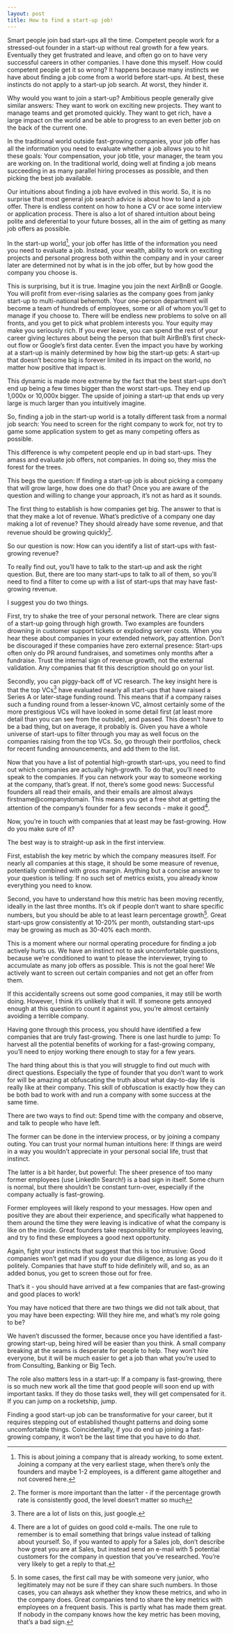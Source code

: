 ```yaml
---
layout: post
title: How to find a start-up job!
---
```


Smart people join bad start-ups all the time. Competent people work for a stressed-out founder in a start-up without real growth for a few years. Eventually they get frustrated and leave, and often go on to have very successful careers in other companies. I have done this myself. How could competent people get it so wrong? It happens because many instincts we have about finding a job come from a world before start-ups. At best, these instincts do not apply to a start-up job search. At worst, they hinder it.

Why would you want to join a start-up? Ambitious people generally give similar answers: They want to work on exciting new projects. They want to manage teams and get promoted quickly. They want to get rich, have a large impact on the world and be able to progress to an even better job on the back of the current one. 

In the traditional world outside fast-growing companies, your job offer has all the information you need to evaluate whether a job allows you to hit these goals: Your compensation, your job title, your manager, the team you are working on. In the traditional world, doing well at finding a job means succeeding in as many parallel hiring processes as possible, and then picking the best job available.

Our intuitions about finding a job have evolved in this world. So, it is no surprise that most general job search advice is about how to land a job offer. There is endless content on how to hone a CV or ace some interview or application process. There is also a lot of shared intuition about being polite and deferential to your future bosses, all in the aim of getting as many job offers as possible.

In the start-up world[^1], your job offer has little of the information you need you need to evaluate a job. Instead, your wealth, ability to work on exciting projects and personal progress both within the company and in your career later are determined not by what is in the job offer, but by how good the company you choose is. 

[^1]: This is about joining a company that is already working, to some extent. Joining a company at the very earliest stage, when there’s only the founders and maybe 1-2 employees, is a different game altogether and not covered here.

This is surprising, but it is true. Imagine you join the next AirBnB or Google. You will profit from ever-rising salaries as the company goes from janky start-up to multi-national behemoth. Your one-person department will become a team of hundreds of employees, some or all of whom you’ll get to manage if you choose to. There will be endless new problems to solve on all fronts, and you get to pick what problem interests you. Your equity may make you seriously rich. If you ever leave, you can spend the rest of your career giving lectures about being the person that built AirBnB’s first check-out flow or Google’s first data center. Even the impact you have by working at a start-up is mainly determined by how big the start-up gets: A start-up that doesn’t become big is forever limited in its impact on the world, no matter how positive that impact is.

This dynamic is made more extreme by the fact that the best start-ups don’t end up being a few times bigger than the worst start-ups. They end up 1,000x or 10,000x bigger. The upside of joining a start-up that ends up very large is much larger than you intuitively imagine.

So, finding a job in the start-up world is a totally different task from a normal job search: You need to screen for the right company to work for, not try to game some application system to get as many competing offers as possible.

This difference is why competent people end up in bad start-ups. They amass and evaluate job offers, not companies. In doing so, they miss the forest for the trees.

This begs the question: If finding a start-up job is about picking a company that will grow large, how does one do that? Once you are aware of the question and willing to change your approach, it’s not as hard as it sounds.

The first thing to establish is how companies get big. The answer to that is that they make a lot of revenue. What’s predictive of a company one day making a lot of revenue? They should already have some revenue, and that revenue should be growing quickly[^2].

[^2]: The former is more important than the latter - if the percentage growth rate is consistently good, the level doesn’t matter so much

So our question is now: How can you identify a list of start-ups with fast-growing revenue?

To really find out, you’ll have to talk to the start-up and ask the right question. But, there are too many start-ups to talk to all of them, so you’ll need to find a filter to come up with a list of start-ups that may have fast-growing revenue.

I suggest you do two things.

First, try to shake the tree of your personal network. There are clear signs of a start-up going through high growth. Two examples are founders drowning in customer support tickets or exploding server costs. When you hear these about companies in your extended network, pay attention. Don’t be discouraged if these companies have zero external presence: Start-ups often only do PR around fundraises, and sometimes only months after a fundraise. Trust the internal sign of revenue growth, not the external validation. Any companies that fit this description should go on your list.

Secondly, you can piggy-back off of VC research. The key insight here is that the top VCs[^3] have evaluated nearly all start-ups that have raised a Series A or later-stage funding round. This means that if a company raises such a funding round from a lesser-known VC, almost certainly some of the more prestigious VCs will have looked in some detail first (at least more detail than you can see from the outside), and passed. This doesn’t have to be a bad thing, but on average, it probably is. Given you have a whole universe of start-ups to filter through you may as well focus on the companies raising from the top VCs. So, go through their portfolios, check for recent funding announcements, and add them to the list.

[^3]:There are a lot of lists on this, just google.

Now that you have a list of potential high-growth start-ups, you need to find out which companies are actually high-growth. To do that, you’ll need to speak to the companies. If you can network your way to someone working at the company, that’s great. If not, there’s some good news: Successful founders all read their emails, and their emails are almost always firstname@companydomain. This means you get a free shot at getting the attention of the company’s founder for a few seconds - make it good[^4].

[^4]:There are a lot of guides on good cold e-mails. The one rule to remember is to email something that brings value instead of talking about yourself. So, if you wanted to apply for a Sales job, don’t describe how great you are at Sales, but instead send an e-mail with 5 potential customers for the company in question that you’ve researched. You’re very likely to get a reply to that.

Now, you’re in touch with companies that at least may be fast-growing. How do you make sure of it?

The best way is to straight-up ask in the first interview. 

First, establish the key metric by which the company measures itself. For nearly all companies at this stage, it should be some measure of revenue, potentially combined with gross margin. Anything but a concise answer to your question is telling: If no such set of metrics exists, you already know everything you need to know.

Second, you have to understand how this metric has been moving recently, ideally in the last three months. It’s ok if people don’t want to share specific numbers, but you should be able to at least learn percentage growth[^5]. Great start-ups grow consistently at 10-20% per month, outstanding start-ups may be growing as much as 30-40% each month.

[^5]: In some cases, the first call may be with someone very junior, who legitimately may not be sure if they can share such numbers. In those cases, you can always ask whether they know these metrics, and who in the company does. Great companies tend to share the key metrics with employees on a frequent basis. This is partly what has made them great. If nobody in the company knows how the key metric has been moving, that’s a bad sign.

This is a moment where our normal operating procedure for finding a job actively hurts us. We have an instinct not to ask uncomfortable questions, because we’re conditioned to want to please the interviewer, trying to accumulate as many job offers as possible. This is not the goal here! We actively want to screen out certain companies and not get an offer from them.

If this accidentally screens out some good companies, it may still be worth doing. However, I think it’s unlikely that it will. If someone gets annoyed enough at this question to count it against you, you’re almost certainly avoiding a terrible company.

Having gone through this process, you should have identified a few companies that are truly fast-growing. There is one last hurdle to jump: To harvest all the potential benefits of working for a fast-growing company, you’ll need to enjoy working there enough to stay for a few years.

The hard thing about this is that you will struggle to find out much with direct questions. Especially the type of founder that you don’t want to work for will be amazing at obfuscating the truth about what day-to-day life is really like at their company. This skill of obfuscation is exactly how they can be both bad to work with and run a company with some success at the same time.

There are two ways to find out: Spend time with the company and observe, and talk to people who have left.

The former can be done in the interview process, or by joining a company outing. You can trust your normal human intuitions here: If things are weird in a way you wouldn’t appreciate in your personal social life, trust that instinct.

The latter is a bit harder, but powerful: The sheer presence of too many former employees (use LinkedIn Search!) is a bad sign in itself. Some churn is normal, but there shouldn’t be constant turn-over, especially if the company actually is fast-growing.

Former employees will likely respond to your messages. How open and positive they are about their experience, and specifically what happened to them around the time they were leaving is indicative of what the company is like on the inside. Great founders take responsibility for employees leaving, and try to find these employees a good next opportunity.

Again, fight your instincts that suggest that this is too intrusive: Good companies won’t get mad if you do your due diligence, as long as you do it politely. Companies that have stuff to hide definitely will, and so, as an added bonus, you get to screen those out for free.

That’s it - you should have arrived at a few companies that are fast-growing and good places to work!

You may have noticed that there are two things we did not talk about, that you may have been expecting: Will they hire me, and what’s my role going to be?

We haven’t discussed the former, because once you have identified a fast-growing start-up, being hired will be easier than you think. A small company breaking at the seams is desperate for people to help. They won’t hire everyone, but it will be much easier to get a job than what you’re used to from Consulting, Banking or Big Tech.

The role also matters less in a start-up: If a company is fast-growing, there is so much new work all the time that good people will soon end up with important tasks. If they do those tasks well, they will get compensated for it. If you can jump on a rocketship, jump. 

Finding a good start-up job can be transformative for your career, but it requires stepping out of established thought patterns and doing some uncomfortable things. Coincidentally, if you do end up joining a fast-growing company, it won’t be the last time that you have to do *that*.
